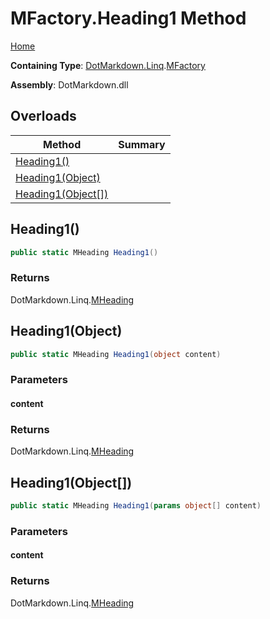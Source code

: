 # MFactory\.Heading1 Method

[Home](../../../../README.md)

**Containing Type**: [DotMarkdown.Linq](../../README.md)\.[MFactory](../README.md)

**Assembly**: DotMarkdown\.dll

## Overloads

| Method | Summary |
| ------ | ------- |
| [Heading1()](#DotMarkdown_Linq_MFactory_Heading1) | |
| [Heading1(Object)](#DotMarkdown_Linq_MFactory_Heading1_System_Object_) | |
| [Heading1(Object\[\])](#DotMarkdown_Linq_MFactory_Heading1_System_Object___) | |

## Heading1\(\)<a name="DotMarkdown_Linq_MFactory_Heading1"></a>

```csharp
public static MHeading Heading1()
```

### Returns

DotMarkdown\.Linq\.[MHeading](../../MHeading/README.md)

## Heading1\(Object\)<a name="DotMarkdown_Linq_MFactory_Heading1_System_Object_"></a>

```csharp
public static MHeading Heading1(object content)
```

### Parameters

#### content

### Returns

DotMarkdown\.Linq\.[MHeading](../../MHeading/README.md)

## Heading1\(Object\[\]\)<a name="DotMarkdown_Linq_MFactory_Heading1_System_Object___"></a>

```csharp
public static MHeading Heading1(params object[] content)
```

### Parameters

#### content

### Returns

DotMarkdown\.Linq\.[MHeading](../../MHeading/README.md)

